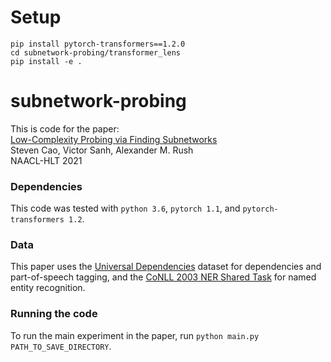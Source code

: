 # Setup

```
pip install pytorch-transformers==1.2.0
cd subnetwork-probing/transformer_lens
pip install -e .
```

# subnetwork-probing
This is code for the paper:  
[Low-Complexity Probing via Finding Subnetworks](https://github.com/stevenxcao/subnetwork-probing)  
Steven Cao, Victor Sanh, Alexander M. Rush  
NAACL-HLT 2021  
### Dependencies
This code was tested with `python 3.6`, `pytorch 1.1`, and `pytorch-transformers 1.2`.
### Data
This paper uses the [Universal Dependencies](https://universaldependencies.org/) dataset for dependencies and part-of-speech tagging, and the [CoNLL 2003 NER Shared Task](https://www.clips.uantwerpen.be/conll2003/ner/) for named entity recognition. 
### Running the code
To run the main experiment in the paper, run `python main.py PATH_TO_SAVE_DIRECTORY`.
